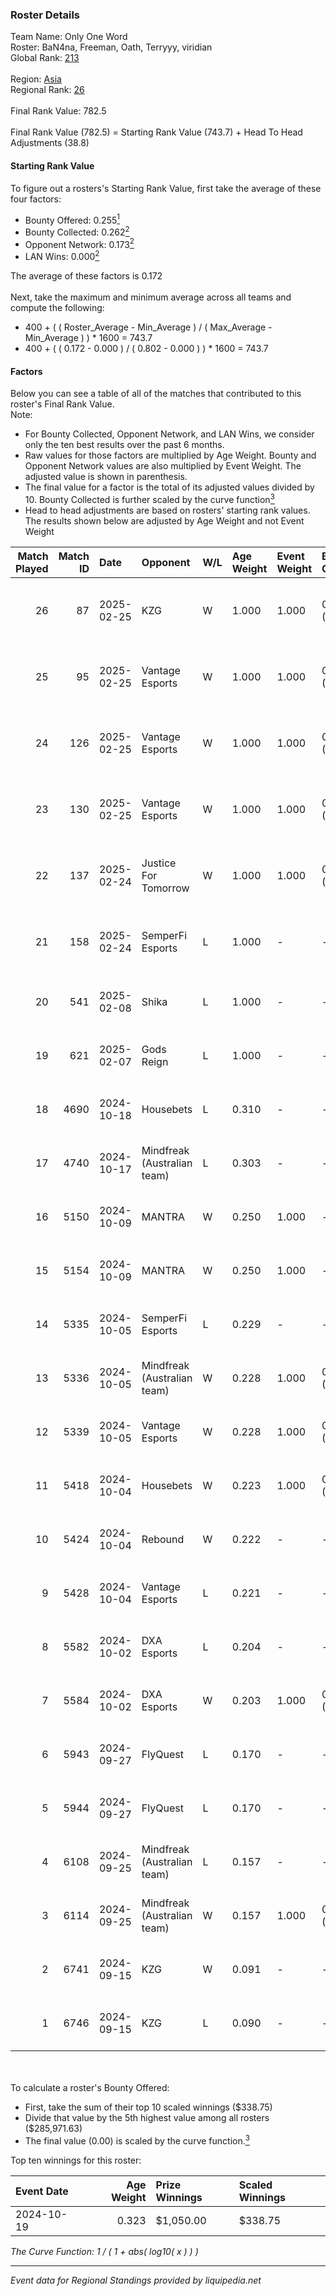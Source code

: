 ### Roster Details<br />
Team Name: Only One Word<br />
Roster: BaN4na, Freeman, Oath, Terryyy, viridian<br />
Global Rank: [213](../../standings_global_2025_02_28.md)<br />
<br />
Region: [Asia]( ../../standings_asia_2025_02_28.md)<br />
Regional Rank: [26]( ../../standings_asia_2025_02_28.md)<br />
<br />
Final Rank Value:  782.5<br />
<br />
Final Rank Value (782.5) = Starting Rank Value (743.7) + Head To Head Adjustments (38.8)<br />

#### Starting Rank Value<br />
To figure out a rosters's Starting Rank Value, first take the average of these four factors:<br />
- Bounty Offered: 0.255[<sup>1</sup>](#table2)
- Bounty Collected: 0.262[<sup>2</sup>](#table1)
- Opponent Network: 0.173[<sup>2</sup>](#table1)
- LAN Wins: 0.000[<sup>2</sup>](#table1)

The average of these factors is 0.172<br />
<br />
Next, take the maximum and minimum average across all teams and compute the following:<br />
- 400 + ( ( Roster_Average - Min_Average ) / ( Max_Average - Min_Average ) ) * 1600 = 743.7
- 400 + ( ( 0.172 - 0.000 ) / ( 0.802 - 0.000 ) ) * 1600 = 743.7


#### Factors<br />
Below you can see a table of all of the matches that contributed to this roster's Final Rank Value.<br />
Note:<br />

- For Bounty Collected, Opponent Network, and LAN Wins, we consider only the ten best results over the past 6 months.
- Raw values for those factors are multiplied by Age Weight. Bounty and Opponent Network values are also multiplied by Event Weight. The adjusted value is shown in parenthesis.
- The final value for a factor is the total of its adjusted values divided by 10. Bounty Collected is further scaled by the curve function[<sup>3</sup>](#curveFunction)
- Head to head adjustments are based on rosters' starting rank values. The results shown below are adjusted by Age Weight and not Event Weight
<span id="table1"></span><br />


| Match Played | Match ID | Date       | Opponent                    | W/L | Age Weight | Event Weight | Bounty Collected | Opponent Network | LAN Wins  | H2H Adj. | Roster                                        |
| -: | -: | :- | :- | :- | :- | :- | :- | :- | :- | -: | :- |
|           26 |       87 | 2025-02-25 | KZG                         | W   | 1.000      | 1.000        | 0.001 (0.001)    | 0.226 (0.226)    | 0 (0.000) |    11.44 | BaN4na, Freeman, Oath, Terryyy, viridian      |
|           25 |       95 | 2025-02-25 | Vantage Esports             | W   | 1.000      | 1.000        | 0.004 (0.004)    | 0.326 (0.326)    | 0 (0.000) |    16.46 | BaN4na, Freeman, Oath, Terryyy, viridian      |
|           24 |      126 | 2025-02-25 | Vantage Esports             | W   | 1.000      | 1.000        | 0.004 (0.004)    | 0.326 (0.326)    | 0 (0.000) |    17.97 | BaN4na, Freeman, sunshinez, Terryyy, viridian |
|           23 |      130 | 2025-02-25 | Vantage Esports             | W   | 1.000      | 1.000        | 0.004 (0.004)    | 0.326 (0.326)    | 0 (0.000) |    19.57 | BaN4na, Freeman, sunshinez, Terryyy, viridian |
|           22 |      137 | 2025-02-24 | Justice For Tomorrow        | W   | 1.000      | 1.000        | 0.001 (0.001)    | 0.255 (0.255)    | 0 (0.000) |    13.93 | BaN4na, Freeman, Oath, Terryyy, viridian      |
|           21 |      158 | 2025-02-24 | SemperFi Esports            | L   | 1.000      | -            | -                | -                | -         |   -13.78 | BaN4na, Freeman, Oath, Terryyy, viridian      |
|           20 |      541 | 2025-02-08 | Shika                       | L   | 1.000      | -            | -                | -                | -         |   -18.34 | BaN4na, neo, Oath, Terryyy, viridian          |
|           19 |      621 | 2025-02-07 | Gods Reign                  | L   | 1.000      | -            | -                | -                | -         |    -7.30 | BaN4na, neo, Oath, Terryyy, viridian          |
|           18 |     4690 | 2024-10-18 | Housebets                   | L   | 0.310      | -            | -                | -                | -         |    -5.06 | BaN4na, neo, Oath, Terryyy, viridian          |
|           17 |     4740 | 2024-10-17 | Mindfreak (Australian team) | L   | 0.303      | -            | -                | -                | -         |    -4.12 | BaN4na, neo, Oath, Terryyy, viridian          |
|           16 |     5150 | 2024-10-09 | MANTRA                      | W   | 0.250      | 1.000        | -                | 0.187 (0.047)    | 0 (0.000) |     3.00 | BaN4na, neo, Oath, Terryyy, viridian          |
|           15 |     5154 | 2024-10-09 | MANTRA                      | W   | 0.250      | 1.000        | -                | 0.187 (0.047)    | 0 (0.000) |     3.06 | BaN4na, neo, Oath, Terryyy, viridian          |
|           14 |     5335 | 2024-10-05 | SemperFi Esports            | L   | 0.229      | -            | -                | -                | -         |    -4.26 | BaN4na, neo, Oath, Terryyy, viridian          |
|           13 |     5336 | 2024-10-05 | Mindfreak (Australian team) | W   | 0.228      | 1.000        | 0.002 (0.001)    | 0.162 (0.037)    | 0 (0.000) |     4.04 | BaN4na, neo, Oath, Terryyy, viridian          |
|           12 |     5339 | 2024-10-05 | Vantage Esports             | W   | 0.228      | 1.000        | 0.004 (0.001)    | 0.326 (0.074)    | 0 (0.000) |     3.88 | BaN4na, neo, Oath, Terryyy, viridian          |
|           11 |     5418 | 2024-10-04 | Housebets                   | W   | 0.223      | 1.000        | 0.002 (0.000)    | 0.275 (0.061)    | 0 (0.000) |     3.43 | BaN4na, neo, Oath, Terryyy, viridian          |
|           10 |     5424 | 2024-10-04 | Rebound                     | W   | 0.222      | -            | -                | -                | -         |     1.53 | BaN4na, neo, Oath, Terryyy, viridian          |
|            9 |     5428 | 2024-10-04 | Vantage Esports             | L   | 0.221      | -            | -                | -                | -         |    -3.17 | BaN4na, neo, Oath, Terryyy, viridian          |
|            8 |     5582 | 2024-10-02 | DXA Esports                 | L   | 0.204      | -            | -                | -                | -         |    -4.36 | BaN4na, neo, Oath, Terryyy, viridian          |
|            7 |     5584 | 2024-10-02 | DXA Esports                 | W   | 0.203      | 1.000        | 0.001 (0.000)    | -                | -         |     2.08 | BaN4na, neo, Oath, Terryyy, viridian          |
|            6 |     5943 | 2024-09-27 | FlyQuest                    | L   | 0.170      | -            | -                | -                | -         |    -0.77 | BaN4na, neo, Oath, Terryyy, viridian          |
|            5 |     5944 | 2024-09-27 | FlyQuest                    | L   | 0.170      | -            | -                | -                | -         |    -0.78 | BaN4na, neo, Oath, Terryyy, viridian          |
|            4 |     6108 | 2024-09-25 | Mindfreak (Australian team) | L   | 0.157      | -            | -                | -                | -         |    -2.21 | BaN4na, neo, Oath, Terryyy, viridian          |
|            3 |     6114 | 2024-09-25 | Mindfreak (Australian team) | W   | 0.157      | 1.000        | 0.002 (0.000)    | -                | -         |     2.77 | BaN4na, neo, Oath, Terryyy, viridian          |
|            2 |     6741 | 2024-09-15 | KZG                         | W   | 0.091      | -            | -                | -                | -         |     1.34 | BaN4na, neo, Oath, Terryyy, viridian          |
|            1 |     6746 | 2024-09-15 | KZG                         | L   | 0.090      | -            | -                | -                | -         |    -1.52 | BaN4na, neo, Oath, Terryyy, viridian          |

<br />
<span id="table2"></span><br />
To calculate a roster's Bounty Offered:<br />

- First, take the sum of their top 10 scaled winnings ($338.75)
- Divide that value by the 5th highest value among all rosters ($285,971.63)
- The final value (0.00) is scaled by the curve function.[<sup>3</sup>](#curveFunction)

Top ten winnings for this roster:<br />

| Event Date | Age Weight | Prize Winnings | Scaled Winnings |
| :- | -: | :- | :- |
| 2024-10-19 |      0.323 | $1,050.00      | $338.75         |


<span id="curveFunction"></span>_The Curve Function: 1 / ( 1 + abs( log10( x ) ) )_<br />

---
_Event data for Regional Standings provided by liquipedia.net_<br />
